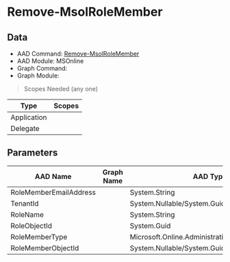 # Remove-MsolRoleMember

## Data

+ AAD Command: [Remove-MsolRoleMember](https://docs.microsoft.com/en-us/powershell/module/MSOnline/Remove-MsolRoleMember)
+ AAD Module: MSOnline
+ Graph Command: 
+ Graph Module: 

> Scopes Needed (any one)

|Type|Scopes|
|---|---|
|Application||
|Delegate||

## Parameters

|AAD Name|Graph Name|AAD Type|Graph Type|Infos|
|---|---|---|---|---|
|RoleMemberEmailAddress||System.String|||
|TenantId||System.Nullable/System.Guid|||
|RoleName||System.String|||
|RoleObjectId||System.Guid|||
|RoleMemberType||Microsoft.Online.Administration.RoleMemberType|||
|RoleMemberObjectId||System.Nullable/System.Guid|||

